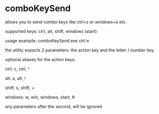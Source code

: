 # comboKeySend

allows you to send combo keys like ctrl+s or windows+e etc.

supported keys: ctrl, alt, shift, windows (start)

usage example: 
comboKeySend.exe ctrl e

the utility expects 2 parameters: the action key and the letter / number key

optional aliases for the action keys:


ctrl:     c, ctrl, ^

alt:      a, alt, !

shift:    s, shift, +

windows:  w, win, windows, start, #


any parameters after the second, will be ignored
